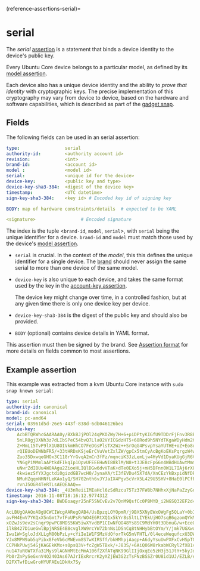 (reference-assertions-serial)=
# serial

The _serial_ [assertion](/reference/assertions/index) is a statement that binds a device identity to the device's public key.

Every Ubuntu Core device belongs to a particular model, as defined by its [model assertion](/reference/assertions/model).

Each device also has a unique device identity and the ability to _prove that identity_ with cryptographic keys. The precise implementation of this cryptography may vary from device to device, based on the hardware and software capabilities, which is described as part of the [gadget snap](/reference/gadget-snap-format).

## Fields

The following fields can be used in an serial assertion:

```yaml
type:                 serial
authority-id:         <authority account id>
revision:             <int>
brand-id:             <account id>
model :               <model id>
serial:               <unique id for the device>
device-key:           <public key and type>
device-key-sha3-384:  <digest of the device key>
timestamp:            <UTC datetime>
sign-key-sha3-384:    <key id> # Encoded key id of signing key

BODY: map of hardware constraints/details  # expected to be YAML

<signature>                 # Encoded signature
```

The index is the tuple \<`brand-id`, `model`, `serial`\>, with `serial` being the unique identifier for a device. `brand-id` and `model` must match those used by the device's [model assertion](/reference/assertions/model).

- `serial` is crucial. In the context of the _model_, this this defines the unique identifier for a single device. The [brand](/explanation/stores/dedicated-snap-stores) should never assign the same serial to more than one device of the same model.

- `device-key` is also unique to each device, and takes the same format used by the key in the [account-key assertion](/reference/assertions/account-key).

  The device key might change over time, in a controlled fashion, but at any given time there is only one device key per device.
- `device-key-sha3-384` is the digest of the public key and should also be provided. 

- `BODY` (optional) contains device details in YAML format.

This assertion must then be signed by the brand. See [Assertion format](/reference/assertions/index) for more details on fields common to most assertions.

## Example assertion

This example was extracted from a kvm Ubuntu Core instance with `sudo snap known serial`:

```yaml
type: serial
authority-id: canonical
brand-id: canonical
model: pc-amd64
serial: 03961d5d-26e5-443f-838d-6db046126bea
device-key:
    AcbBTQRWhcGAARAA0y/BXkBJjPOl24qPKOZWy7H+6+piDPtyKIGfU9TDDrFjFnv3R8EMTz1WNW8d
    5nLR8gjDXNh3z7dLIbSPeC54bvQ7LlaO2VYICGdzHT5+68Rod9h5NYdTKgaWDyHdm2K1v2oOzmMF
    Z+MmL15TvP9lX1U8OIVkmHhCO7FeDGsPlsTX2Wz++SrOqG4PsvpYsaYUTHE+oZ+Eo8oySW/OxTmp
    rQIEUoDEWNbFR5/+33tHRDxKSjeErCVuVetZxlZW/gpCx5tmCyAcBgKoEKsPqrgzW4wUAONaSOGc
    Zuo35DxwqeGHOx3C118rYrGvqA2mCn3fFz/mqnciK3JzLemLjw4HyVd1DyaKUgGjR6VYBcadL72n
    YN6gPiMMmlaAPtkdFIkqIp1OpvUFEEEHwNI88klM/N8+t3JE8cFpG6n4WBdHUAwtMmmVxXm5IsM3
    uNwrZdIBUu4WOAAgu2ZioeHLIQlDGw6dvVTaK+dTe0EXo5j+mH5DFnn0W1L7IAj6rX8HdiM5X5fP
    4kwiezSfYXJgctdi0gizdGB7wcH0/JynaXA/tI3fEVDu45X7dA/XnCEzYkBxpidNfDkmXxSWt5N/
    NMuHZqqmNHNfLeKAo1yQ/SH702nth6vJYJaIX4Pgv5cVrX5L429U5SHV+8HaE0lPCfFo/rKRJa9i
    rvnJ5OGR4TeRTLsAEQEAAQ==
device-key-sha3-384: _4U3nReiiIMIaHcl6zSdRzcu75Tz37FW8b7NHhxXjNaPaZzyGooMFqur0EFCLS6V
timestamp: 2016-11-08T18:16:12.977431Z
sign-key-sha3-384: BWDEoaqyr25nF5SNCvEv2v7QnM9QsfCc0PBMYD_i2NGSQ32EF2d4D0hqUel3m8ul

AcLBUgQAAQoABgUCWCIWcgAARegQAB4/UsBpzqLOYOpmR/j9BX5XNyEWxOWgFg5QLaY+0bIz/nbU
avFH4EwV7YKQxX5nGmt7vfFoUPsRrWO4E6RtXQ1x5kYr8sSltLIYEkUjHO7sqB6gzomQYkMnS2fI
xOZwJs9ev2sCnqr9pwPC8MDS5KW5iwXYvdBP1CIwNfQO48Ys8SC9MdYH0t3DbnuG/w+EceOIyI3o
ilkB427DiueGwlBpjNRSE4B8cvglXW9rcYW72bnNs1DSnCq8tNHHybBtOYm/Y/jmk7UGXwqYUGQQ
Iwu1W+SgloJdXLLgM80bPzLy+cYiIe1W1FSMzVdOforTkG5mVFHTL/0l4eceWequfcxU3DW9ggcN
YJx8MPW9ab5gPibx8FeVb6cMWEvm8S7wXIRSff/bkHMhpjAagp+A6dyYsuUwPXFxCvHSpT0vUwFS
CCPHkPUwj54GjKAGEkKMx+s0psQ3V+fcZgW5TBxk/+J83S/+6AiQ06W8rkabWCRyl2fX81vMBynQ
nu147uRGWTXfa31Mys9lAGNHMtEcMmA106f2XfATqNK99GlIIjOxqEe5zH3j51JtY+5kyJd9cqvl
Pb0rZnPySeGxnV4Q2403As67AJrIExRrcrK2yXZjEW3G2zTsFNzBSSZr0U8id1UJ/EZLB/em2EHw
D2FXTwfDiwGroHYUFAEu1DkHx7Sy
```

